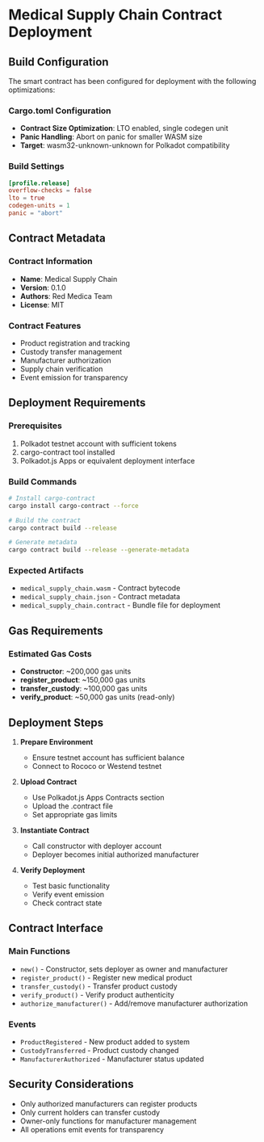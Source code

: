 # Medical Supply Chain Contract Deployment

## Build Configuration

The smart contract has been configured for deployment with the following optimizations:

### Cargo.toml Configuration
- **Contract Size Optimization**: LTO enabled, single codegen unit
- **Panic Handling**: Abort on panic for smaller WASM size
- **Target**: wasm32-unknown-unknown for Polkadot compatibility

### Build Settings
```toml
[profile.release]
overflow-checks = false
lto = true
codegen-units = 1
panic = "abort"
```

## Contract Metadata

### Contract Information
- **Name**: Medical Supply Chain
- **Version**: 0.1.0
- **Authors**: Red Medica Team
- **License**: MIT

### Contract Features
- Product registration and tracking
- Custody transfer management
- Manufacturer authorization
- Supply chain verification
- Event emission for transparency

## Deployment Requirements

### Prerequisites
1. Polkadot testnet account with sufficient tokens
2. cargo-contract tool installed
3. Polkadot.js Apps or equivalent deployment interface

### Build Commands
```bash
# Install cargo-contract
cargo install cargo-contract --force

# Build the contract
cargo contract build --release

# Generate metadata
cargo contract build --release --generate-metadata
```

### Expected Artifacts
- `medical_supply_chain.wasm` - Contract bytecode
- `medical_supply_chain.json` - Contract metadata
- `medical_supply_chain.contract` - Bundle file for deployment

## Gas Requirements

### Estimated Gas Costs
- **Constructor**: ~200,000 gas units
- **register_product**: ~150,000 gas units
- **transfer_custody**: ~100,000 gas units
- **verify_product**: ~50,000 gas units (read-only)

## Deployment Steps

1. **Prepare Environment**
   - Ensure testnet account has sufficient balance
   - Connect to Rococo or Westend testnet

2. **Upload Contract**
   - Use Polkadot.js Apps Contracts section
   - Upload the .contract file
   - Set appropriate gas limits

3. **Instantiate Contract**
   - Call constructor with deployer account
   - Deployer becomes initial authorized manufacturer

4. **Verify Deployment**
   - Test basic functionality
   - Verify event emission
   - Check contract state

## Contract Interface

### Main Functions
- `new()` - Constructor, sets deployer as owner and manufacturer
- `register_product()` - Register new medical product
- `transfer_custody()` - Transfer product custody
- `verify_product()` - Verify product authenticity
- `authorize_manufacturer()` - Add/remove manufacturer authorization

### Events
- `ProductRegistered` - New product added to system
- `CustodyTransferred` - Product custody changed
- `ManufacturerAuthorized` - Manufacturer status updated

## Security Considerations

- Only authorized manufacturers can register products
- Only current holders can transfer custody
- Owner-only functions for manufacturer management
- All operations emit events for transparency